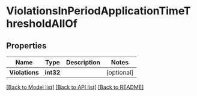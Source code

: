 # ViolationsInPeriodApplicationTimeThresholdAllOf

## Properties

Name | Type | Description | Notes
------------ | ------------- | ------------- | -------------
**Violations** | **int32** |  | [optional] 

[[Back to Model list]](../README.md#documentation-for-models) [[Back to API list]](../README.md#documentation-for-api-endpoints) [[Back to README]](../README.md)


